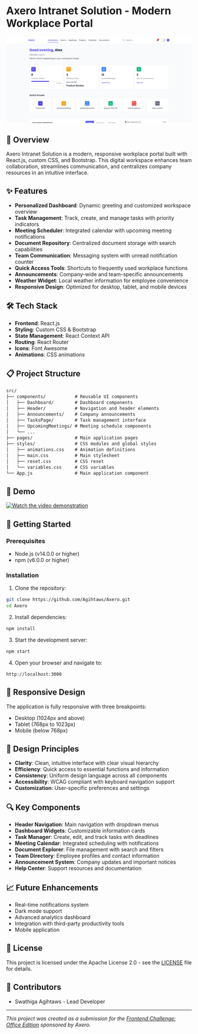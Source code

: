 # Axero Intranet Solution - Modern Workplace Portal

![Axero Intranet Dashboard](https://github.com/Agihtaws/Axero/raw/main/public/Screenshot%202025-07-26%20183924.png)

## 🚀 Overview

Axero Intranet Solution is a modern, responsive workplace portal built with React.js, custom CSS, and Bootstrap. This digital workspace enhances team collaboration, streamlines communication, and centralizes company resources in an intuitive interface.

## ✨ Features

- **Personalized Dashboard**: Dynamic greeting and customized workspace overview
- **Task Management**: Track, create, and manage tasks with priority indicators
- **Meeting Scheduler**: Integrated calendar with upcoming meeting notifications
- **Document Repository**: Centralized document storage with search capabilities
- **Team Communication**: Messaging system with unread notification counter
- **Quick Access Tools**: Shortcuts to frequently used workplace functions
- **Announcements**: Company-wide and team-specific announcements
- **Weather Widget**: Local weather information for employee convenience
- **Responsive Design**: Optimized for desktop, tablet, and mobile devices

## 🛠️ Tech Stack

- **Frontend**: React.js
- **Styling**: Custom CSS & Bootstrap
- **State Management**: React Context API
- **Routing**: React Router
- **Icons**: Font Awesome
- **Animations**: CSS animations

## 📋 Project Structure

```
src/
├── components/           # Reusable UI components
│   ├── Dashboard/        # Dashboard components
│   ├── Header/           # Navigation and header elements
│   ├── Announcements/    # Company announcements
│   ├── TasksPage/        # Task management interface
│   ├── UpcomingMeetings/ # Meeting schedule components
│   └── ...
├── pages/                # Main application pages
├── styles/               # CSS modules and global styles
│   ├── animations.css    # Animation definitions
│   ├── main.css          # Main stylesheet
│   ├── reset.css         # CSS reset
│   └── variables.css     # CSS variables
└── App.js                # Main application component
```

## 🎥 Demo

[![Watch the video demonstration](https://img.youtube.com/vi/VmfUdmYWMIs/maxresdefault.jpg)](https://www.youtube.com/watch?v=VmfUdmYWMIs)

## 🚀 Getting Started

### Prerequisites

- Node.js (v14.0.0 or higher)
- npm (v6.0.0 or higher)

### Installation

1. Clone the repository:
```bash
git clone https://github.com/Agihtaws/Axero.git
cd Axero
```

2. Install dependencies:
```bash
npm install
```

3. Start the development server:
```bash
npm start
```

4. Open your browser and navigate to:
```
http://localhost:3000
```

## 📱 Responsive Design

The application is fully responsive with three breakpoints:
- Desktop (1024px and above)
- Tablet (768px to 1023px)
- Mobile (below 768px)

## 🎨 Design Principles

- **Clarity**: Clean, intuitive interface with clear visual hierarchy
- **Efficiency**: Quick access to essential functions and information
- **Consistency**: Uniform design language across all components
- **Accessibility**: WCAG compliant with keyboard navigation support
- **Customization**: User-specific preferences and settings

## 🔍 Key Components

- **Header Navigation**: Main navigation with dropdown menus
- **Dashboard Widgets**: Customizable information cards
- **Task Manager**: Create, edit, and track tasks with deadlines
- **Meeting Calendar**: Integrated scheduling with notifications
- **Document Explorer**: File management with search and filters
- **Team Directory**: Employee profiles and contact information
- **Announcement System**: Company updates and important notices
- **Help Center**: Support resources and documentation

## 📈 Future Enhancements

- Real-time notifications system
- Dark mode support
- Advanced analytics dashboard
- Integration with third-party productivity tools
- Mobile application

## 📄 License

This project is licensed under the Apache License 2.0 - see the [LICENSE](https://github.com/Agihtaws/Axero/blob/main/LICENSE) file for details.

## 👥 Contributors

- Swathiga Agihtaws - Lead Developer

---

*This project was created as a submission for the [Frontend Challenge: Office Edition](https://dev.to/challenges/frontend/axero) sponsored by Axero.*
